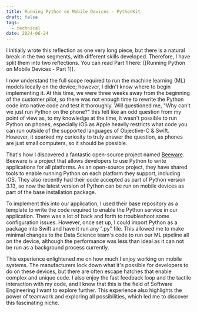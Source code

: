 ```yaml
---
title: Running Python on Mobile Devices - PythonKit
draft: false
tags:
  - technical
date: 2024-06-24
---
```

I initially wrote this reflection as one very long piece, but there is a natural break in the two segments, with different skills developed. Therefore, I have split them into two reflections. You can read Part 1 here: [[Running Python on Mobile Devices - Part 1]].

I now understand the full scope required to run the machine learning (ML) models locally on the device; however, I didn't know where to begin implementing it. At this time, we were three weeks away from the beginning of the customer pilot, so there was not enough time to rewrite the Python code into native code and test it thoroughly. Will questioned me, "Why can't we just run Python on the phone?" this felt like an odd question from my point of view as, to my knowledge at the time, it wasn't possible to run Python on phones, especially iOS as Apple heavily restricts what code you can run outside of the supported languages of Objective-C & Swift. However, it sparked my curiosity to truly answer the question, as phones are just small computers, so it should be possible. 

That's how I discovered a fantastic open-source project named [Beeware](https://beeware.org/). Beeware is a project that allows developers to use Python to write applications for all platforms. As an open-source project, they have shared tools to enable running Python on each platform they support, including iOS. They also recently had their code accepted as part of Python version 3.13, so now the latest version of Python can be run on mobile devices as part of the base installation package.

To implement this into our application, I used their base repository as a template to write the code required to enable the Python service in our application. There was a lot of back and forth to troubleshoot some configuration issues. However, once set up, I could import Python as a package into Swift and have it run any ".py" file. This allowed me to make minimal changes to the Data Science team's code to run our ML pipeline all on the device, although the performance was less than ideal as it can not be run as a background process currently. 

This experience enlightened me on how much I enjoy working on mobile systems. The manufacturers lock down what it's possible for developers to do on these devices, but there are often escape hatches that enable complex and unique code. I also enjoy the fast feedback loop and the tactile interaction with my code, and I know that this is the field of Software Engineering I want to explore further. This experience also highlights the power of teamwork and exploring all possibilities, which led me to discover this fascinating niche.